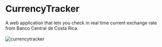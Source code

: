 # CurrencyTracker #
A web application that lets you check in real time current exchange rate from Banco Central de Costa Rica.<br>
<br>
![currencytracker](https://user-images.githubusercontent.com/58237012/235469928-2111190b-7728-4ab5-9be2-7609f1441660.jpg)
